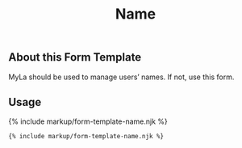 ﻿---
title: Name
summary: The Name block allows the user to input their name on a form.
tags: form-templates
layout: guide
eleventyNavigation:
  key: Name
  parent: Form Templates
  order: 5
  excerpt: The Name block allows the user to input their name on a form.
  img: /img/illustrations/illus-name.svg
---

## About this Form Template

MyLa should be used to manage users’ names. If not, use this form.

## Usage

{% include markup/form-template-name.njk %}

``` html
{% include markup/form-template-name.njk %}
```
